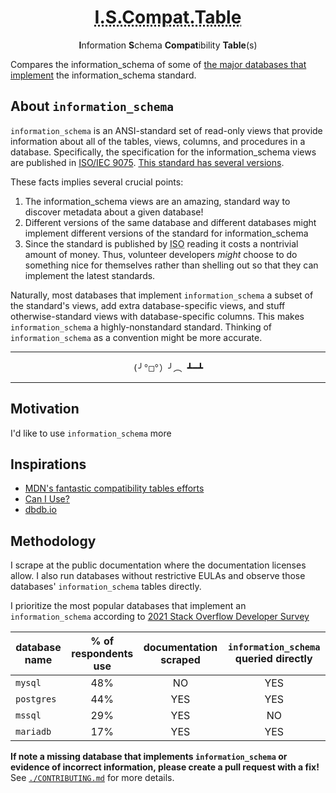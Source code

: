 <h1 align="center">
  <abbr title="Information Schema Compatibility Table">I.S.Compat.Table</abbr>
</h1>
<p align=center><b>I</b>nformation <b>S</b>chema <b>Compat</b>ibility <b>Table</b>(s)</p>

Compares the information_schema of some of [the major databases that implement][implementors] the information_schema standard.

## About `information_schema`

`information_schema` is an ANSI-standard set of read-only views that provide information about all of the tables, views, columns, and procedures in a database.
Specifically, the specification for the information_schema views are published in [ISO/IEC 9075][iso-9075]. [This standard has several versions][version history].

These facts implies several crucial points:

1. The information_schema views are an amazing, standard way to discover metadata about a given database!
1. Different versions of the same database and different databases might implement different versions of the standard for information_schema
1. Since the standard is published by <abbr title="the International Standards Organization">ISO</abbr> reading it costs a nontrivial amount of money.
   Thus, volunteer developers _might_ choose to do something nice for themselves rather than shelling out so that they can implement the latest standards.

Naturally, most databases that implement `information_schema` a subset of the standard's views, add extra database-specific views, and stuff otherwise-standard views with database-specific columns.
This makes `information_schema` a highly-nonstandard standard. Thinking of `information_schema` as a convention might be more accurate.

<hr/>
<p align=center> <span style="font-family: monospace" title="flipping a table (pun intended)"> (╯°□°）╯︵ ┻━┻</span></p>
<hr/>

## Motivation

I'd like to use `information_schema` more

## Inspirations

- [MDN's fantastic compatibility tables efforts](https://github.com/mdn/browser-compat-data)
- [Can I Use?](https://caniuse.com/ciu/about)
- [dbdb.io](https://dbdb.io)

<!-- https://simonwillison.net/2020/Oct/9/git-scraping/ -->

## Methodology

I scrape at the public documentation where the documentation licenses allow.
I also run databases without restrictive EULAs and observe those databases' `information_schema` tables directly.

I prioritize the most popular databases that implement an `information_schema` according to [2021 Stack Overflow Developer Survey](https://insights.stackoverflow.com/survey/2021#section-most-popular-technologies-databases)

| database name | % of respondents use | documentation scraped | `information_schema` queried directly |
| ------------- | :------------------: | :-------------------: | :-----------------------------------: |
| `mysql`       |         48%          |          NO           |                  YES                  |
| `postgres`    |         44%          |          YES          |                  YES                  |
| `mssql`       |         29%          |          YES          |                  NO                   |
| `mariadb`     |         17%          |          YES          |                  YES                  |

 <!-- |`oracle` |                  13% | NO                    | NO                                    | -->
 <!-- |`db2`    |                   2% | NO                    | NO                                    | -->

  <!-- `cockroachdb` -->
  <!-- `tidb` -->
  <!-- `presto` -->
  <!-- `materializedb`: no information_schema _documented_; it should be postgres, right? -->
  <!-- dolt? -->
  <!-- ksqldb? -->

  <!-- Apache Hive -->
  <!-- your database here! -->

  <!-- commercial databases -->
  <!-- `snowflakedb`? -->
  <!-- `db2`? -->
  <!-- `oracle` via oracle cloud's free tier? -->

**If note a missing database that implements `information_schema` or evidence of incorrect information, please create a pull request with a fix!**
See [`./CONTRIBUTING.md`](./CONTRIBUTING.md) for more details.

<!-- general links -->

[implementors]: https://en.wikipedia.org/wiki/Information_schema#Implementation
[iso-9075]: https://www.iso.org/standard/63555.html
[version history]: https://en.wikipedia.org/wiki/SQL#Standardization_history
